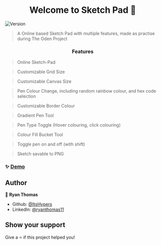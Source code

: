 <h1 align="center">Welcome to Sketch Pad 👋</h1>
<p>
  <img alt="Version" src="https://img.shields.io/badge/version-1.2-blue.svg?cacheSeconds=2592000" />
</p>

> A Online based Sketch Pad with multiple features, made as practise during The Oden Project

<h3 align="center"> Features</h3>

> Online Sketch-Pad

> Customizable Grid Size

> Customizable Canvas Size

> Pen Colour Change, including random rainbow colour, and hex code selection

> Customizable Border Colour

> Gradient Pen Tool

> Pen Type Toggle (Hover colouring, click colouring)

> Colour Fill Bucket Tool

> Toggle pen on and off (with shift)

> Sketch savable to PNG

### ✨ [Demo](https://itshypers.github.io/etch-a-sketch/)

## Author

👤 **Ryan Thomas**

- Github: [@ItsHypers](https://github.com/ItsHypers)
- LinkedIn: [@ryanthomas11](https://linkedin.com/in/ryanthomas11)

## Show your support

Give a ⭐️ if this project helped you!
